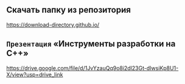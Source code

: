 ## Скачать папку из репозитория 
https://download-directory.github.io/

## `Презентация` «Инструменты разработки на C++»

https://drive.google.com/file/d/1JvYzauQq9o8i2dl23Gt-dIwsiKp8U1-X/view?usp=drive_link
